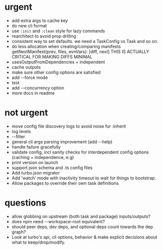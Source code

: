 # urgent

- add extra args to cache key
- do new cli format
- use `:init` and `:clean` style for lazy commands
- rearchitect to avoid prop drilling
- consistent way to set defaults. we need a TaskConfig vs Task and so on.
- do less allocation when creating/comparing manifests getNextManifest(prev, files, evnVars): [diff, next] THIS IS ACTUALLY CRITICAL FOR MAKING DIFFS MINIMAL
- usesOutputFromDependencies + independent
- cache outputs
- make sure other config options are satisfied
- add --force mode
- test
- add --concurrency option
- more docs in readme

# not urgent

- move config file discovery logs to avoid noise for :inherit
- log levels
- --filter
- general cli args parsing improvement (add --help)
- handle failure gracefully
- validate config, incl sanity checks for interdependent config options (caching + independence, e.g)
- print version on launch
- support json schema and .ts config files
- Add turbo.json migrator
- Add 'watch' mode with inactivity timeout to wait for things to bootstrap.
- Allow packages to override their own task definitions

# questions

- allow globbing on upstream (both task and package) inputs/outputs?
- does npm need --workspace-root equivalent?
- should peer deps, dev deps, and optional deps count towards the dep graph?
- Look at turbo's api, cli options, behavior & make explicit decisions about what to keep/drop/modify.
